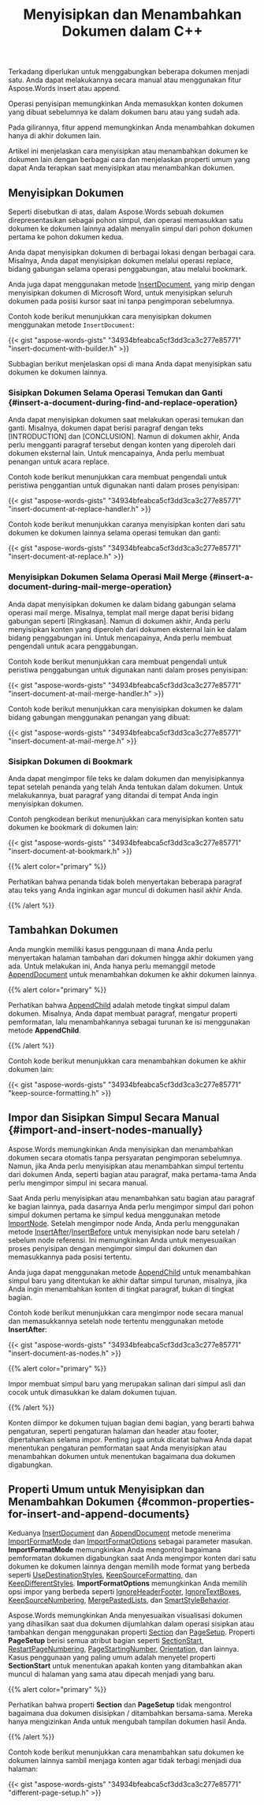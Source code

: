 ﻿---
title: Menyisipkan dan Menambahkan Dokumen dalam C++
second_title: Aspose.Words untuk C++
articleTitle: Menyisipkan dan Menambahkan Dokumen
linktitle: Menyisipkan dan Menambahkan Dokumen
description: "Menggabungkan dokumen menjadi satu: menyisipkan atau menambahkan dokumen ke dokumen baru atau yang sudah ada menggunakan temukan dan ganti, gabungkan bidang, bookmark, atau cukup di akhir dokumen."
type: docs
weight: 80
url: /id/cpp/insert-and-append-documents/
---

Terkadang diperlukan untuk menggabungkan beberapa dokumen menjadi satu. Anda dapat melakukannya secara manual atau menggunakan fitur Aspose.Words insert atau append.

Operasi penyisipan memungkinkan Anda memasukkan konten dokumen yang dibuat sebelumnya ke dalam dokumen baru atau yang sudah ada.

Pada gilirannya, fitur append memungkinkan Anda menambahkan dokumen hanya di akhir dokumen lain.

Artikel ini menjelaskan cara menyisipkan atau menambahkan dokumen ke dokumen lain dengan berbagai cara dan menjelaskan properti umum yang dapat Anda terapkan saat menyisipkan atau menambahkan dokumen.

## Menyisipkan Dokumen

Seperti disebutkan di atas, dalam Aspose.Words sebuah dokumen direpresentasikan sebagai pohon simpul, dan operasi memasukkan satu dokumen ke dokumen lainnya adalah menyalin simpul dari pohon dokumen pertama ke pohon dokumen kedua.

Anda dapat menyisipkan dokumen di berbagai lokasi dengan berbagai cara. Misalnya, Anda dapat menyisipkan dokumen melalui operasi replace, bidang gabungan selama operasi penggabungan, atau melalui bookmark.

Anda juga dapat menggunakan metode [InsertDocument](https://reference.aspose.com/words/cpp/aspose.words/documentbuilder/insertdocument/), yang mirip dengan menyisipkan dokumen di Microsoft Word, untuk menyisipkan seluruh dokumen pada posisi kursor saat ini tanpa pengimporan sebelumnya.

Contoh kode berikut menunjukkan cara menyisipkan dokumen menggunakan metode `InsertDocument`:

{{< gist "aspose-words-gists" "34934bfeabca5cf3dd3ca3c277e85771" "insert-document-with-builder.h" >}}

Subbagian berikut menjelaskan opsi di mana Anda dapat menyisipkan satu dokumen ke dokumen lainnya.

### Sisipkan Dokumen Selama Operasi Temukan dan Ganti {#insert-a-document-during-find-and-replace-operation}

Anda dapat menyisipkan dokumen saat melakukan operasi temukan dan ganti. Misalnya, dokumen dapat berisi paragraf dengan teks [INTRODUCTION] dan [CONCLUSION]. Namun di dokumen akhir, Anda perlu mengganti paragraf tersebut dengan konten yang diperoleh dari dokumen eksternal lain. Untuk mencapainya, Anda perlu membuat penangan untuk acara replace.

Contoh kode berikut menunjukkan cara membuat pengendali untuk peristiwa penggantian untuk digunakan nanti dalam proses penyisipan:

{{< gist "aspose-words-gists" "34934bfeabca5cf3dd3ca3c277e85771" "insert-document-at-replace-handler.h" >}}

Contoh kode berikut menunjukkan caranya menyisipkan konten dari satu dokumen ke dokumen lainnya selama operasi temukan dan ganti:

{{< gist "aspose-words-gists" "34934bfeabca5cf3dd3ca3c277e85771" "insert-document-at-replace.h" >}}

### Menyisipkan Dokumen Selama Operasi Mail Merge {#insert-a-document-during-mail-merge-operation}

Anda dapat menyisipkan dokumen ke dalam bidang gabungan selama operasi mail merge. Misalnya, templat mail merge dapat berisi bidang gabungan seperti [Ringkasan]. Namun di dokumen akhir, Anda perlu menyisipkan konten yang diperoleh dari dokumen eksternal lain ke dalam bidang penggabungan ini. Untuk mencapainya, Anda perlu membuat pengendali untuk acara penggabungan.

Contoh kode berikut menunjukkan cara membuat pengendali untuk peristiwa penggabungan untuk digunakan nanti dalam proses penyisipan:

{{< gist "aspose-words-gists" "34934bfeabca5cf3dd3ca3c277e85771" "insert-document-at-mail-merge-handler.h" >}}

Contoh kode berikut menunjukkan cara menyisipkan dokumen ke dalam bidang gabungan menggunakan penangan yang dibuat:

{{< gist "aspose-words-gists" "34934bfeabca5cf3dd3ca3c277e85771" "insert-document-at-mail-merge.h" >}}

### Sisipkan Dokumen di Bookmark

Anda dapat mengimpor file teks ke dalam dokumen dan menyisipkannya tepat setelah penanda yang telah Anda tentukan dalam dokumen. Untuk melakukannya, buat paragraf yang ditandai di tempat Anda ingin menyisipkan dokumen.

Contoh pengkodean berikut menunjukkan cara menyisipkan konten satu dokumen ke bookmark di dokumen lain:

{{< gist "aspose-words-gists" "34934bfeabca5cf3dd3ca3c277e85771" "insert-document-at-bookmark.h" >}}

{{% alert color="primary" %}}

Perhatikan bahwa penanda tidak boleh menyertakan beberapa paragraf atau teks yang Anda inginkan agar muncul di dokumen hasil akhir Anda.

{{% /alert %}}

## Tambahkan Dokumen

Anda mungkin memiliki kasus penggunaan di mana Anda perlu menyertakan halaman tambahan dari dokumen hingga akhir dokumen yang ada. Untuk melakukan ini, Anda hanya perlu memanggil metode [AppendDocument](https://reference.aspose.com/words/cpp/aspose.words/document/appenddocument/) untuk menambahkan dokumen ke akhir dokumen lainnya.

{{% alert color="primary" %}}

Perhatikan bahwa [AppendChild](https://reference.aspose.com/words/cpp/aspose.words/compositenode/appendchild/) adalah metode tingkat simpul dalam dokumen. Misalnya, Anda dapat membuat paragraf, mengatur properti pemformatan, lalu menambahkannya sebagai turunan ke isi menggunakan metode **AppendChild**.

{{% /alert %}}

Contoh kode berikut menunjukkan cara menambahkan dokumen ke akhir dokumen lain:

{{< gist "aspose-words-gists" "34934bfeabca5cf3dd3ca3c277e85771" "keep-source-formatting.h" >}}

## Impor dan Sisipkan Simpul Secara Manual {#import-and-insert-nodes-manually}

Aspose.Words memungkinkan Anda menyisipkan dan menambahkan dokumen secara otomatis tanpa persyaratan pengimporan sebelumnya. Namun, jika Anda perlu menyisipkan atau menambahkan simpul tertentu dari dokumen Anda, seperti bagian atau paragraf, maka pertama-tama Anda perlu mengimpor simpul ini secara manual.

Saat Anda perlu menyisipkan atau menambahkan satu bagian atau paragraf ke bagian lainnya, pada dasarnya Anda perlu mengimpor simpul dari pohon simpul dokumen pertama ke simpul kedua menggunakan metode [ImportNode](https://reference.aspose.com/words/cpp/aspose.words/nodeimporter/importnode/). Setelah mengimpor node Anda, Anda perlu menggunakan metode [InsertAfter](https://reference.aspose.com/words/cpp/aspose.words/compositenode/insertafter/)/[InsertBefore](https://reference.aspose.com/words/cpp/aspose.words/compositenode/insertbefore/) untuk menyisipkan node baru setelah / sebelum node referensi. Ini memungkinkan Anda untuk menyesuaikan proses penyisipan dengan mengimpor simpul dari dokumen dan memasukkannya pada posisi tertentu.

Anda juga dapat menggunakan metode [AppendChild](https://reference.aspose.com/words/cpp/aspose.words/compositenode/appendchild/) untuk menambahkan simpul baru yang ditentukan ke akhir daftar simpul turunan, misalnya, jika Anda ingin menambahkan konten di tingkat paragraf, bukan di tingkat bagian.

Contoh kode berikut menunjukkan cara mengimpor node secara manual dan memasukkannya setelah node tertentu menggunakan metode **InsertAfter**:

{{< gist "aspose-words-gists" "34934bfeabca5cf3dd3ca3c277e85771" "insert-document-as-nodes.h" >}}

{{% alert color="primary" %}}

Impor membuat simpul baru yang merupakan salinan dari simpul asli dan cocok untuk dimasukkan ke dalam dokumen tujuan.

{{% /alert %}}

Konten diimpor ke dokumen tujuan bagian demi bagian, yang berarti bahwa pengaturan, seperti pengaturan halaman dan header atau footer, dipertahankan selama impor. Penting juga untuk dicatat bahwa Anda dapat menentukan pengaturan pemformatan saat Anda menyisipkan atau menambahkan dokumen untuk menentukan bagaimana dua dokumen digabungkan.

## Properti Umum untuk Menyisipkan dan Menambahkan Dokumen {#common-properties-for-insert-and-append-documents}

Keduanya [InsertDocument](https://reference.aspose.com/words/cpp/aspose.words/documentbuilder/insertdocument/) dan [AppendDocument](https://apireference.codeporting.com/native/cs2cpp/namespace/system#a6b77ccd8c49df28c153be0462cdfdf49) metode menerima [ImportFormatMode](https://reference.aspose.com/words/cpp/aspose.words/importformatmode/) dan [ImportFormatOptions](https://reference.aspose.com/words/cpp/aspose.words/importformatoptions/) sebagai parameter masukan. **ImportFormatMode** memungkinkan Anda mengontrol bagaimana pemformatan dokumen digabungkan saat Anda mengimpor konten dari satu dokumen ke dokumen lainnya dengan memilih mode format yang berbeda seperti [UseDestinationStyles](https://reference.aspose.com/words/cpp/aspose.words/importformatmode/), [KeepSourceFormatting](https://reference.aspose.com/words/cpp/aspose.words/importformatmode/), dan [KeepDifferentStyles](https://reference.aspose.com/words/cpp/aspose.words/importformatmode/). **ImportFormatOptions** memungkinkan Anda memilih opsi impor yang berbeda seperti [IgnoreHeaderFooter](https://reference.aspose.com/words/cpp/aspose.words/importformatoptions/get_ignoreheaderfooter/), [IgnoreTextBoxes](https://reference.aspose.com/words/cpp/aspose.words/importformatoptions/get_ignoretextboxes/), [KeepSourceNumbering](https://reference.aspose.com/words/cpp/aspose.words/importformatoptions/get_keepsourcenumbering/), [MergePastedLists](https://reference.aspose.com/words/cpp/aspose.words/importformatoptions/get_mergepastedlists/), dan [SmartStyleBehavior](https://reference.aspose.com/words/cpp/aspose.words/importformatoptions/get_smartstylebehavior/).

Aspose.Words memungkinkan Anda menyesuaikan visualisasi dokumen yang dihasilkan saat dua dokumen dijumlahkan dalam operasi sisipkan atau tambahkan dengan menggunakan properti [Section](https://reference.aspose.com/words/cpp/aspose.words/section/) dan [PageSetup](https://reference.aspose.com/words/cpp/aspose.words/pagesetup). Properti **PageSetup** berisi semua atribut bagian seperti [SectionStart](https://reference.aspose.com/words/cpp/aspose.words/pagesetup/get_sectionstart/), [RestartPageNumbering](https://reference.aspose.com/words/cpp/aspose.words/pagesetup/get_restartpagenumbering/), [PageStartingNumber](https://reference.aspose.com/words/cpp/aspose.words/pagesetup/get_pagestartingnumber/), [Orientation](https://reference.aspose.com/words/cpp/aspose.words/pagesetup/get_orientation/), dan lainnya. Kasus penggunaan yang paling umum adalah menyetel properti **SectionStart** untuk menentukan apakah konten yang ditambahkan akan muncul di halaman yang sama atau dipecah menjadi yang baru.

{{% alert color="primary" %}}

Perhatikan bahwa properti **Section** dan **PageSetup** tidak mengontrol bagaimana dua dokumen disisipkan / ditambahkan bersama-sama. Mereka hanya mengizinkan Anda untuk mengubah tampilan dokumen hasil Anda.

{{% /alert %}}

Contoh kode berikut menunjukkan cara menambahkan satu dokumen ke dokumen lainnya sambil menjaga konten agar tidak terbagi menjadi dua halaman:

{{< gist "aspose-words-gists" "34934bfeabca5cf3dd3ca3c277e85771" "different-page-setup.h" >}}
